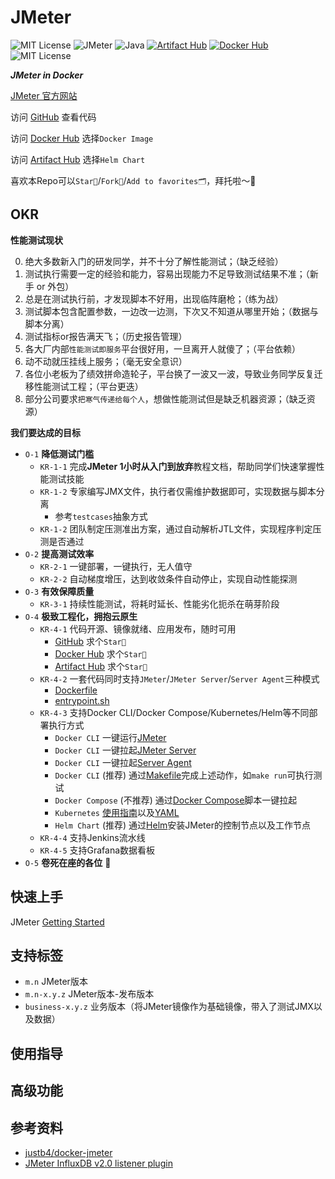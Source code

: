 # JMeter

![MIT License](https://img.shields.io/badge/license-MIT-blue.svg)
![JMeter](https://img.shields.io/badge/jmeter-5.6.3-blue.svg)
![Java](https://img.shields.io/badge/java-openjdk15-blue.svg)
[![Artifact Hub](https://img.shields.io/endpoint?url=https://artifacthub.io/badge/repository/jmeter)](https://artifacthub.io/packages/search?repo=jmeter)
[![Docker Hub](https://img.shields.io/badge/dockerhub-JMeter-brightgreen.svg)]({https://hub.docker.com/r/liukunup/jmeter})
![MIT License](https://img.shields.io/badge/wechat-我的代码温柔如风-brightgreen.svg)

***JMeter in Docker***

[JMeter 官方网站](https://jmeter.apache.org)

访问 [GitHub](https://github.com/liukunup/JMeter) 查看代码

访问 [Docker Hub](https://hub.docker.com/r/liukunup/jmeter) 选择`Docker Image`

访问 [Artifact Hub](https://artifacthub.io/packages/helm/jmeter/jmeter) 选择`Helm Chart`

喜欢本Repo可以`Star🌟`/`Fork🍴`/`Add to favorites🗂`，拜托啦～🫰


## OKR

**性能测试现状**

0. 绝大多数新入门的研发同学，并不十分了解性能测试；（缺乏经验）
1. 测试执行需要一定的经验和能力，容易出现能力不足导致测试结果不准；（新手 or 外包）
2. 总是在测试执行前，才发现脚本不好用，出现临阵磨枪；（练为战）
3. 测试脚本包含配置参数，一边改一边测，下次又不知道从哪里开始；（数据与脚本分离）
4. 测试指标or报告满天飞；（历史报告管理）
5. 各大厂内部`性能测试即服务`平台很好用，一旦离开人就傻了；（平台依赖）
6. 动不动就压挂线上服务；（毫无安全意识）
7. 各位小老板为了绩效拼命造轮子，平台换了一波又一波，导致业务同学反复迁移性能测试工程；（平台更迭）
8. 部分公司要求`把寒气传递给每个人`，想做性能测试但是缺乏机器资源；（缺乏资源）

**我们要达成的目标**

- `O-1` **降低测试门槛**
  - `KR-1-1` 完成**JMeter 1小时从入门到放弃**教程文档，帮助同学们快速掌握性能测试技能
  - `KR-1-2` 专家编写JMX文件，执行者仅需维护数据即可，实现数据与脚本分离
    - 参考`testcases`抽象方式
  - `KR-1-2` 团队制定压测准出方案，通过自动解析JTL文件，实现程序判定压测是否通过
- `O-2` **提高测试效率**
  - `KR-2-1` 一键部署，一键执行，无人值守
  - `KR-2-2` 自动梯度增压，达到收敛条件自动停止，实现自动性能探测
- `O-3` **有效保障质量**
  - `KR-3-1` 持续性能测试，将耗时延长、性能劣化扼杀在萌芽阶段
- `O-4` **极致工程化，拥抱云原生**
  - `KR-4-1` 代码开源、镜像就绪、应用发布，随时可用
    - [GitHub](https://github.com/liukunup/JMeter) 求个`Star🌟`
    - [Docker Hub](https://hub.docker.com/r/liukunup/jmeter) 求个`Star🌟`
    - [Artifact Hub](https://artifacthub.io/packages/helm/jmeter/jmeter) 求个`Star🌟`
  - `KR-4-2` 一套代码同时支持`JMeter`/`JMeter Server`/`Server Agent`三种模式
    - [Dockerfile](jmeter/Dockerfile)
    - [entrypoint.sh](jmeter/entrypoint.sh)
  - `KR-4-3` 支持Docker CLI/Docker Compose/Kubernetes/Helm等不同部署执行方式
    - `Docker CLI` 一键运行[JMeter](run_jmeter.sh)
    - `Docker CLI` 一键拉起[JMeter Server](run_jmeter_server.sh)
    - `Docker CLI` 一键拉起[Server Agent](run_server_agent.sh)
    - `Docker CLI` (推荐) 通过[Makefile](Makefile)完成上述动作，如`make run`可执行测试
    - `Docker Compose` (不推荐) 通过[Docker Compose](docker-compose.yaml)脚本一键拉起
    - `Kubernetes` [使用指南](all-in-one/README.md)以及[YAML](all-in-one/perf.yaml)
    - `Helm Chart` (推荐) 通过[Helm](helm-charts/README.md)安装JMeter的控制节点以及工作节点
  - `KR-4-4` 支持Jenkins流水线
  - `KR-4-5` 支持Grafana数据看板
- `O-5` **卷死在座的各位** 👻


## 快速上手

JMeter [Getting Started](https://jmeter.apache.org/usermanual/get-started.html)

## 支持标签

- `m.n` JMeter版本
- `m.n-x.y.z` JMeter版本-发布版本
- `business-x.y.z` 业务版本（将JMeter镜像作为基础镜像，带入了测试JMX以及数据）

## 使用指导

## 高级功能

## 参考资料

- [justb4/docker-jmeter](https://github.com/justb4/docker-jmeter)
- [JMeter InfluxDB v2.0 listener plugin](https://github.com/mderevyankoaqa/jmeter-influxdb2-listener-plugin)
